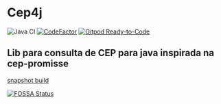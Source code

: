 

# Cep4j
![Java CI](https://github.com/LeoFalco/Cep4j/workflows/Java%20CI/badge.svg)
[![CodeFactor](https://www.codefactor.io/repository/github/leofalco/cep4j/badge)](https://www.codefactor.io/repository/github/leofalco/cep4j)
[![Gitpod Ready-to-Code](https://img.shields.io/badge/Gitpod-Ready--to--Code-blue?logo=gitpod)](https://gitpod.io/#https://github.com/LeoFalco/Cep4j) 


## Lib para consulta de CEP para java inspirada na cep-promisse


[snapshot build](https://jitpack.io/#LeoFalco/Cep4j/master-SNAPSHOT)


[![FOSSA Status](https://app.fossa.io/api/projects/git%2Bgithub.com%2FLeoFalco%2FCep4j.svg?type=large)](https://app.fossa.io/projects/git%2Bgithub.com%2FLeoFalco%2FCep4j?ref=badge_large)
